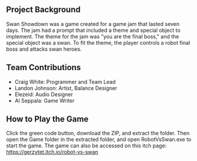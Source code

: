## Project Background
Swan Showdown was a game created for a game jam that lasted seven days. 
The jam had a prompt that included a theme and special object to implement.
The theme for the jam was "you are the final boss," and the special object was a swan.
To fit the theme, the player controls a robot final boss and attacks swan heroes.

## Team Contributions
- Craig White: Programmer and Team Lead
- Landon Johnson: Artist, Balance Designer
- Elezeid: Audio Designer
- Al Seppala: Game Writer

## How to Play the Game
Click the green code button, download the ZIP, and extract the folder. Then open the Game folder in the extracted folder, and open RobotVsSwan.exe to start the game.
The game can also be accessed on this itch page: https://gerzytet.itch.io/robot-vs-swan

